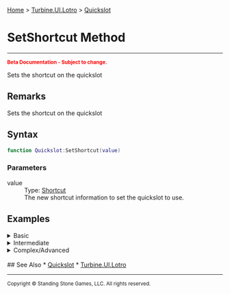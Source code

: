 <a href="index">Home</a> > <a href="turbine.ui.lotro">Turbine.UI.Lotro</a> > <a href="turbine.ui.lotro.quickslot">Quickslot</a>

<h1>SetShortcut Method</h1>
<hr/>
<sub style="color:red; font-weight:bold">Beta Documentation - Subject to change.</sub>

Sets the shortcut on the quickslot

## Remarks
Sets the shortcut on the quickslot

## Syntax 
```lua
function Quickslot:SetShortcut(value)
```
### Parameters
<dl>
<dt>value</dt>
<dd>Type: <a href="turbine.ui.lotro.shortcut">Shortcut</a><dd>
<dd>The new shortcut information to set the quickslot to use.</dd>
</dl>

## Examples
<details><summary>Basic</summary>
Setting a new shortcut
```lua
quickslot = Turbine.UI.Lotro.Quickslot();
quickslot:SetParent( myWindow );
quickslot:SetPosition( 50, 50 );
quickslot:SetSize( 38, 38 );
quickslot:SetShortcut( Turbine.UI.Shortcut( Turbine.UI.Lotro.ShortcutType.Undefined, "") );
```
</details>

<details><summary>Intermediate</summary>

** Coming Soon **
```lua
```
</details>

<details><summary>Complex/Advanced</summary>

** Coming Soon **
```lua
```
</details>

<br/>
## See Also
* <a href="turbine.ui.lotro.quickslot">Quickslot</a>
* <a href="turbine.ui.lotro">Turbine.UI.Lotro</a>

<hr/>
<sub>Copyright &copy; Standing Stone Games, LLC.  All rights reserved.</sub>
